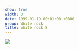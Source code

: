 ```yaml
---
show: true
width: 3
date: 1999-01-19 00:01:00 +0800
group: White rock
title: white rock 8
---
```

<div>
<a href="/assets/images/photos/white rock/DSC08004.jpg" target="_blank">
    <img data-src="/assets/images/photos/white rock/DSC08004.jpg" class="lazy w-100 rounded-xl" src="{{ '/assets/images/empty_300x200.png' | relative_url }}">
</a>
</div>
